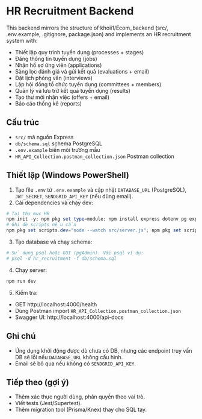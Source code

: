 # HR Recruitment Backend

This backend mirrors the structure of khoii1/Ecom_backend (src/, .env.example, .gitignore, package.json) and implements an HR recruitment system with:
- Thiết lập quy trình tuyển dụng (processes + stages)
- Đăng thông tin tuyển dụng (jobs)
- Nhận hồ sơ ứng viên (applications)
- Sàng lọc đánh giá và gửi kết quả (evaluations + email)
- Đặt lịch phỏng vấn (interviews)
- Lập hội đồng tổ chức tuyển dụng (committees + members)
- Quản lý và lưu trữ kết quả tuyển dụng (results)
- Tạo thư mời nhận việc (offers + email)
- Báo cáo thống kê (reports)

## Cấu trúc
- `src/` mã nguồn Express
- `db/schema.sql` schema PostgreSQL
- `.env.example` biến môi trường mẫu
- `HR_API_Collection.postman_collection.json` Postman collection

## Thiết lập (Windows PowerShell)
1. Tạo file `.env` từ `.env.example` và cập nhật `DATABASE_URL` (PostgreSQL), `JWT_SECRET`, `SENDGRID_API_KEY` (nếu dùng email).
2. Cài dependencies và chạy dev:

```powershell
# Tại thư mục HR
npm init -y; npm pkg set type=module; npm install express dotenv pg express-validator jsonwebtoken bcryptjs slugify @sendgrid/mail; npm i -D nodemon
# Ghi đè scripts nếu cần
npm pkg set scripts.dev="node --watch src/server.js"; npm pkg set scripts.start="node src/server.js"
```

3. Tạo database và chạy schema:
```powershell
# Sử dụng psql hoặc GUI (pgAdmin). Với psql ví dụ:
# psql -d hr_recruitment -f db/schema.sql
```

4. Chạy server:
```powershell
npm run dev
```

5. Kiểm tra:
- GET http://localhost:4000/health
- Dùng Postman import `HR_API_Collection.postman_collection.json`
 - Swagger UI: http://localhost:4000/api-docs


## Ghi chú
- Ứng dụng khởi động được dù chưa có DB, nhưng các endpoint truy vấn DB sẽ lỗi nếu `DATABASE_URL` không cấu hình.
- Email sẽ bỏ qua nếu không có `SENDGRID_API_KEY`.

## Tiếp theo (gợi ý)
- Thêm xác thực người dùng, phân quyền theo vai trò.
- Viết tests (Jest/Supertest).
- Thêm migration tool (Prisma/Knex) thay cho SQL tay.
